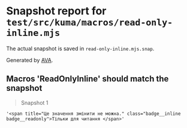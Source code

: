 # Snapshot report for `test/src/kuma/macros/read-only-inline.mjs`

The actual snapshot is saved in `read-only-inline.mjs.snap`.

Generated by [AVA](https://avajs.dev).

## Macros 'ReadOnlyInline' should match the snapshot

> Snapshot 1

    '<span title="Це значення змінити не можна." class="badge__inline badge__readonly">Тільки для читання </span>'
